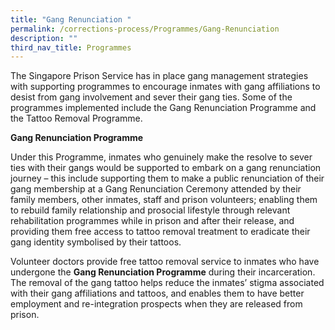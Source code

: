```yaml
---
title: "Gang Renunciation "
permalink: /corrections-process/Programmes/Gang-Renunciation
description: ""
third_nav_title: Programmes
---
```

The Singapore Prison Service has in place gang management strategies with supporting programmes to encourage inmates with gang affiliations to desist from gang involvement and sever their gang ties. Some of the programmes implemented include the Gang Renunciation Programme and the Tattoo Removal Programme.


**Gang Renunciation Programme**

Under this Programme, inmates who genuinely make the resolve to sever ties with their gangs would be supported to embark on a gang renunciation journey – this include supporting them to make a public renunciation of their gang membership at a Gang Renunciation Ceremony  attended by their family members, other inmates, staff and prison volunteers; enabling them to rebuild family relationship and prosocial lifestyle through relevant rehabilitation programmes while in prison and after their release, and providing them free access to tattoo removal treatment to eradicate their gang identity symbolised by their tattoos. 

Volunteer doctors provide free tattoo removal service to inmates who have undergone the **Gang Renunciation Programme** during their incarceration. The removal of the gang tattoo helps reduce the inmates’ stigma associated with their gang affiliations and tattoos, and enables them to have better employment and re-integration prospects when they are released from prison.